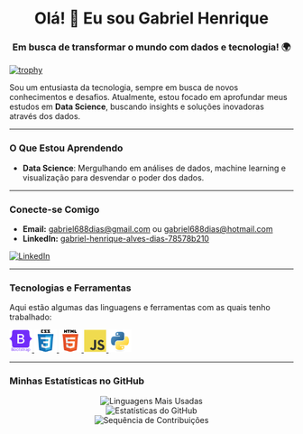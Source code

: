 <h1 align="center">Olá! 👋 Eu sou Gabriel Henrique</h1>
<h3 align="center">Em busca de transformar o mundo com dados e tecnologia! 🌍</h3>


  [![trophy](https://github-profile-trophy.vercel.app/?username=GabrielHenri39&theme=light)](https://github.com/ryo-ma/github-profile-trophy)


Sou um entusiasta da tecnologia, sempre em busca de novos conhecimentos e desafios. Atualmente, estou focado em aprofundar meus estudos em **Data Science**, buscando insights e soluções inovadoras através dos dados.

---

### O Que Estou Aprendendo

* **Data Science**: Mergulhando em análises de dados, machine learning e visualização para desvendar o poder dos dados.

---

### Conecte-se Comigo

* **Email:** gabriel688dias@gmail.com ou gabriel688dias@hotmail.com
* **LinkedIn:** [gabriel-henrique-alves-dias-78578b210](https://linkedin.com/in/gabriel-henrique-alves-dias-78578b210)

<div align="left">
  <a href="https://linkedin.com/in/gabriel-henrique-alves-dias-78578b210" target="blank">
    <img src="https://raw.githubusercontent.com/rahuldkjain/github-profile-readme-generator/master/src/images/icons/Social/linked-in-alt.svg" alt="LinkedIn" width="30" height="40" />
  </a>
</div>

---

### Tecnologias e Ferramentas

Aqui estão algumas das linguagens e ferramentas com as quais tenho trabalhado:

<div align="left">
  <a href="https://getbootstrap.com" target="_blank" rel="noreferrer">
    <img src="https://raw.githubusercontent.com/devicons/devicon/master/icons/bootstrap/bootstrap-plain-wordmark.svg" alt="Bootstrap" width="40" height="40"/>
  </a>
  <a href="https://www.w3schools.com/css/" target="_blank" rel="noreferrer">
    <img src="https://raw.githubusercontent.com/devicons/devicon/master/icons/css3/css3-original-wordmark.svg" alt="CSS3" width="40" height="40"/>
  </a>
  <a href="https://www.w3.org/html/" target="_blank" rel="noreferrer">
    <img src="https://raw.githubusercontent.com/devicons/devicon/master/icons/html5/html5-original-wordmark.svg" alt="HTML5" width="40" height="40"/>
  </a>
  <a href="https://developer.mozilla.org/en-US/docs/Web/JavaScript" target="_blank" rel="noreferrer">
    <img src="https://raw.githubusercontent.com/devicons/devicon/master/icons/javascript/javascript-original.svg" alt="JavaScript" width="40" height="40"/>
  </a>
  <a href="https://www.python.org" target="_blank" rel="noreferrer">
    <img src="https://raw.githubusercontent.com/devicons/devicon/master/icons/python/python-original.svg" alt="Python" width="40" height="40"/>
  </a>
</div>

---

### Minhas Estatísticas no GitHub

<div align="center">
  <img src="https://github-readme-stats.vercel.app/api/top-langs?username=gabrielhenri39&show_icons=true&locale=pt-br&layout=compact" alt="Linguagens Mais Usadas" />
</div>

<div align="center">
  <img src="https://github-readme-stats.vercel.app/api?username=gabrielhenri39&show_icons=true&locale=pt-br" alt="Estatísticas do GitHub" />
</div>

<div align="center">
  <img src="https://github-readme-streak-stats.herokuapp.com/?user=gabrielhenri39&" alt="Sequência de Contribuições" />
</div>
